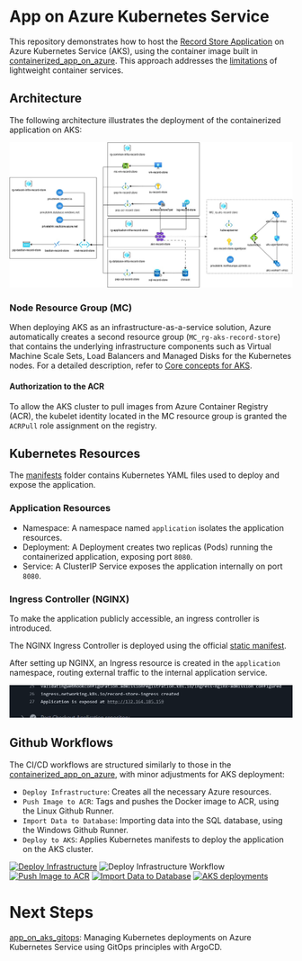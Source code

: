 # App on Azure Kubernetes Service
This repository demonstrates how to host the [Record Store Application](https://github.com/MaryKroustali/record_store_app) on Azure Kubernetes Service (AKS), using the container image built in  [containerized_app_on_azure](https://github.com/MaryKroustali/containerized_app_on_azure). This approach addresses the [limitations](https://github.com/MaryKroustali/containerized_app_on_azure?tab=readme-ov-file#limitations) of lightweight container services.

## Architecture

The following architecture illustrates the deployment of the containerized application on AKS:

![Architecture](./images/architecture.jpg)

### Node Resource Group (MC)

When deploying AKS as an infrastructure-as-a-service solution, Azure automatically creates a second resource group (`MC_rg-aks-record-store`) that contains the underlying infrastructure components such as Virtual Machine Scale Sets, Load Balancers and Managed Disks for the Kubernetes nodes.
For a detailed description, refer to [Core concepts for AKS](https://learn.microsoft.com/en-us/azure/aks/core-aks-concepts).

#### Authorization to the ACR

To allow the AKS cluster to pull images from Azure Container Registry (ACR), the kubelet identity located in the MC resource group is granted the `ACRPull` role assignment on the registry.

## Kubernetes Resources

The [manifests](./manifests/) folder contains Kubernetes YAML files used to deploy and expose the application.

### Application Resources

- Namespace: A namespace named `application` isolates the application resources.
- Deployment: A Deployment creates two replicas (Pods) running the containerized application, exposing port `8080`.
- Service: A ClusterIP Service exposes the application internally on port `8080`.

### Ingress Controller (NGINX)

To make the application publicly accessible, an ingress controller is introduced.

The NGINX Ingress Controller is deployed using the official [static manifest](https://github.com/kubernetes/ingress-nginx/blob/main/deploy/static/provider/cloud/deploy.yaml).

After setting up NGINX, an  Ingress  resource is created in the     `application` namespace, routing external traffic to the internal application service.

![Application exposed at](./images/app-exposed.png)

## Github Workflows
The CI/CD workflows are structured similarly to those in the [containerized_app_on_azure](https://github.com/MaryKroustali/containerized_app_on_azure/blob/main/README.md#github-actions), with minor adjustments for AKS deployment:
- `Deploy Infrastructure`: Creates all the necessary Azure resources.
- `Push Image to ACR`: Tags and pushes the Docker image to ACR, using the Linux Github Runner.
- `Import Data to Database`: Importing data into the SQL database, using the Windows Github Runner.
- `Deploy to AKS`: Applies Kubernetes manifests to deploy the application on the AKS cluster.

[![Deploy Infrastructure](https://github.com/MaryKroustali/kubernetes_on_azure/actions/workflows/deploy_infra.yaml/badge.svg)](https://github.com/MaryKroustali/kubernetes_on_azure/actions/workflows/deploy_infra.yaml)
![Deploy Infrastructure Workflow](./images/deploy-infra-workflow.png.png)
[![Push Image to ACR](https://github.com/MaryKroustali/kubernetes_on_azure/actions/workflows/push_to_registry.yaml/badge.svg)](https://github.com/MaryKroustali/kubernetes_on_azure/actions/workflows/push_to_registry.yaml)
[![Import Data to Database](https://github.com/MaryKroustali/kubernetes_on_azure/actions/workflows/import_db_data.yaml/badge.svg)](https://github.com/MaryKroustali/kubernetes_on_azure/actions/workflows/import_db_data.yaml)
[![AKS deployments](https://github.com/MaryKroustali/kubernetes_on_azure/actions/workflows/deploy_to_aks.yaml/badge.svg)](https://github.com/MaryKroustali/kubernetes_on_azure/actions/workflows/deploy_to_aks.yaml)

# Next Steps
[app_on_aks_gitops](https://github.com/MaryKroustali/app_on_aks_gitops): Managing Kubernetes deployments on Azure Kubernetes Service using GitOps principles with ArgoCD.